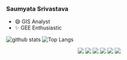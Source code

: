 ### Saumyata Srivastava

- 😄 GIS Analyst
- ✨ GEE Enthusiastic

![github stats](https://github-readme-stats.vercel.app/api?username=saumyatas&show_icons=true)
![Top Langs](https://github-readme-stats.vercel.app/api/top-langs/?username=saumyatas&langs_count=3)  
  
<p align="center">
	<a href="https://github.com/saumyatas"><img src="https://img.shields.io/github/followers/saumyatas?label=follow&style=for-the-badge&logo=github&logoColor=white&labelColor=333333"></a>
	<a href="mailto:saumyata.srivastava@gmail.com"><img src="https://img.shields.io/badge/Mail-004788?style=for-the-badge&logo=gmail&logoColor=white"></a>
	<a href="https://www.linkedin.com/in/ss-97b05a103/"><img src="https://img.shields.io/badge/LinkedIn-0077B5?style=for-the-badge&logo=linkedin&logoColor=white"></a>
	<a href="https://www.kaggle.com/saumyatas1202"><img src="https://img.shields.io/badge/kaggle-31C3FF?style=for-the-badge&logo=kaggle&logoColor=white"></a>
	<a href="https://medium.com/@srivastava.saumyata"><img src="https://img.shields.io/badge/Medium-12100E?style=for-the-badge&logo=medium&logoColor=white)"></a>
  <a href="https://twitter.com/SaumyataSrivas1"><img src="https://img.shields.io/badge/Twitter-1589FF?style=for-the-badge&logo=Twitter&logoColor=white"></a>
</p>
<p align="center">
 
<!--
**saumyatas/saumyatas** is a ✨ _special_ ✨ repository because its `README.md` (this file) appears on your GitHub profile.

Here are some ideas to get you started:

- 🔭 I’m currently working on ...
- 🌱 I’m currently learning ...
- 👯 I’m looking to collaborate on ...
- 🤔 I’m looking for help with ...
- 💬 Ask me about ...
- 📫 How to reach me: ...
- 😄 Pronouns: ...
- ⚡ Fun fact: ...
-->
